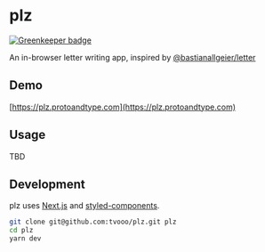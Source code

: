 # plz

[![Greenkeeper badge](https://badges.greenkeeper.io/tvooo/plz.svg)](https://greenkeeper.io/)

An in-browser letter writing app, inspired by [@bastianallgeier/letter](https://github.com/bastianallgeier/letter)

## Demo

[https://plz.protoandtype.com](https://plz.protoandtype.com)

## Usage

TBD

## Development

plz uses [Next.js](https://github.com/zeit/next.js) and [styled-components](https://www.styled-components.com/).

```sh
git clone git@github.com:tvooo/plz.git plz
cd plz
yarn dev
```
